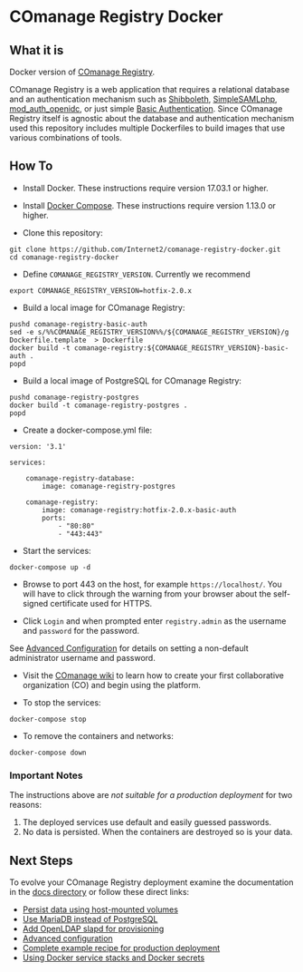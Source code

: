 <!--
COmanage Registry Docker documentation

Portions licensed to the University Corporation for Advanced Internet
Development, Inc. ("UCAID") under one or more contributor license agreements.
See the NOTICE file distributed with this work for additional information
regarding copyright ownership.

UCAID licenses this file to you under the Apache License, Version 2.0
(the "License"); you may not use this file except in compliance with the
License. You may obtain a copy of the License at:

http://www.apache.org/licenses/LICENSE-2.0

Unless required by applicable law or agreed to in writing, software
distributed under the License is distributed on an "AS IS" BASIS,
WITHOUT WARRANTIES OR CONDITIONS OF ANY KIND, either express or implied.
See the License for the specific language governing permissions and
limitations under the License.
-->

# COmanage Registry Docker

## What it is
Docker version of [COmanage
Registry](https://spaces.internet2.edu/display/COmanage/Home).

COmanage Registry is a web application that requires a relational database
and an authentication mechanism such as 
[Shibboleth](http://shibboleth.net/products/service-provider.html), 
[SimpleSAMLphp](https://simplesamlphp.org/), 
[mod_auth_openidc](https://github.com/pingidentity/mod_auth_openidc),
or just simple [Basic Authentication](https://httpd.apache.org/docs/2.4/mod/mod_auth_basic.html).
Since COmanage Registry itself is agnostic about the database and authentication
mechanism used this repository includes multiple Dockerfiles to build images that use various
combinations of tools.

## How To

* Install Docker. These instructions require version 17.03.1 or higher.

* Install [Docker Compose](https://docs.docker.com/compose/). These instructions require 
version 1.13.0 or higher.

* Clone this repository:

```
git clone https://github.com/Internet2/comanage-registry-docker.git
cd comanage-registry-docker
```

* Define `COMANAGE_REGISTRY_VERSION`. Currently we recommend

```
export COMANAGE_REGISTRY_VERSION=hotfix-2.0.x
```

* Build a local image for COmanage Registry:

```
pushd comanage-registry-basic-auth
sed -e s/%%COMANAGE_REGISTRY_VERSION%%/${COMANAGE_REGISTRY_VERSION}/g Dockerfile.template  > Dockerfile
docker build -t comanage-registry:${COMANAGE_REGISTRY_VERSION}-basic-auth .
popd
```

* Build a local image of PostgreSQL for COmanage Registry:
```
pushd comanage-registry-postgres
docker build -t comanage-registry-postgres .
popd
```
* Create a docker-compose.yml file:
```
version: '3.1'

services:

    comanage-registry-database:
        image: comanage-registry-postgres

    comanage-registry:
        image: comanage-registry:hotfix-2.0.x-basic-auth
        ports:
            - "80:80"
            - "443:443"
```

* Start the services:
```
docker-compose up -d
```

* Browse to port 443 on the host, for example `https://localhost/`. You will have to
  click through the warning from your browser about the self-signed certificate used
  for HTTPS.

* Click `Login` and when prompted enter `registry.admin` as the username and `password`
for the password. 

See [Advanced Configuration](docs/advanced-configuration.md) 
for details on setting a non-default administrator username and password.

* Visit the [COmanage wiki](https://spaces.internet2.edu/display/COmanage/Setting+Up+Your+First+CO)
to learn how to create your first collaborative organization (CO) and begin using
the platform.

* To stop the services:
```
docker-compose stop
```

* To remove the containers and networks:
```
docker-compose down
```

### Important Notes
The instructions above are *not suitable for a production deployment* for two reasons:

1. The deployed services use default and easily guessed passwords.
2. No data is persisted. When the containers are destroyed so is your data.

## Next Steps
To evolve your COmanage Registry deployment examine the documentation
in the [docs directory](docs/README.md) or follow these direct links:

* [Persist data using host-mounted volumes](docs/basic-auth-postgres-persist.md)
* [Use MariaDB instead of PostgreSQL](docs/basic-auth-mariadb-persist.md)
* [Add OpenLDAP slapd for provisioning](docs/openldap-slapd.md)
* [Advanced configuration](docs/advanced-configuration.md)
* [Complete example recipe for production deployment](docs/shibboleth-sp-postgres-compose.md)
* [Using Docker service stacks and Docker secrets](docs/mod-auth-oidc-mariadb-stacks.md)





